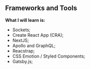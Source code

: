## Frameworks and Tools

**What I will learn is:**

- Sockets;
- Create React App (CRA);
- NextJS;
- Apollo and GraphQL;
- Reacstrap;
- CSS Emotion / Styled Components;
- Gatsby.js;
